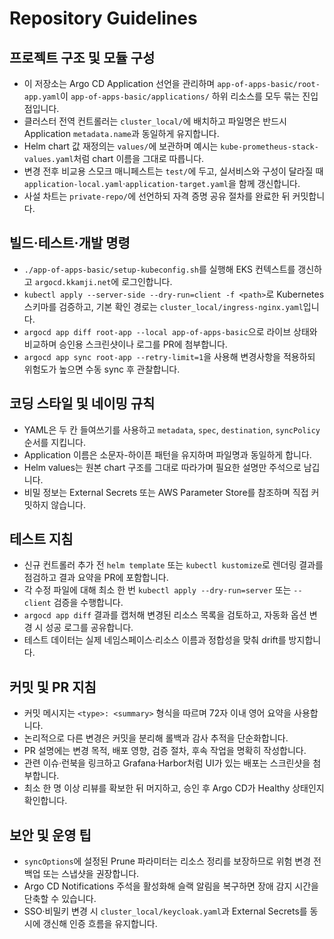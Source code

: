 # Repository Guidelines

## 프로젝트 구조 및 모듈 구성
- 이 저장소는 Argo CD Application 선언을 관리하며 `app-of-apps-basic/root-app.yaml`이 `app-of-apps-basic/applications/` 하위 리소스를 모두 묶는 진입점입니다.
- 클러스터 전역 컨트롤러는 `cluster_local/`에 배치하고 파일명은 반드시 Application `metadata.name`과 동일하게 유지합니다.
- Helm chart 값 재정의는 `values/`에 보관하며 예시는 `kube-prometheus-stack-values.yaml`처럼 chart 이름을 그대로 따릅니다.
- 변경 전후 비교용 스모크 매니페스트는 `test/`에 두고, 실서비스와 구성이 달라질 때 `application-local.yaml`·`application-target.yaml`을 함께 갱신합니다.
- 사설 차트는 `private-repo/`에 선언하되 자격 증명 공유 절차를 완료한 뒤 커밋합니다.

## 빌드·테스트·개발 명령
- `./app-of-apps-basic/setup-kubeconfig.sh`를 실행해 EKS 컨텍스트를 갱신하고 `argocd.kkamji.net`에 로그인합니다.
- `kubectl apply --server-side --dry-run=client -f <path>`로 Kubernetes 스키마를 검증하고, 기본 확인 경로는 `cluster_local/ingress-nginx.yaml`입니다.
- `argocd app diff root-app --local app-of-apps-basic`으로 라이브 상태와 비교하며 승인용 스크린샷이나 로그를 PR에 첨부합니다.
- `argocd app sync root-app --retry-limit=1`을 사용해 변경사항을 적용하되 위험도가 높으면 수동 sync 후 관찰합니다.

## 코딩 스타일 및 네이밍 규칙
- YAML은 두 칸 들여쓰기를 사용하고 `metadata`, `spec`, `destination`, `syncPolicy` 순서를 지킵니다.
- Application 이름은 소문자-하이픈 패턴을 유지하며 파일명과 동일하게 합니다.
- Helm values는 원본 chart 구조를 그대로 따라가며 필요한 설명만 주석으로 남깁니다.
- 비밀 정보는 External Secrets 또는 AWS Parameter Store를 참조하며 직접 커밋하지 않습니다.

## 테스트 지침
- 신규 컨트롤러 추가 전 `helm template` 또는 `kubectl kustomize`로 렌더링 결과를 점검하고 결과 요약을 PR에 포함합니다.
- 각 수정 파일에 대해 최소 한 번 `kubectl apply --dry-run=server` 또는 `--client` 검증을 수행합니다.
- `argocd app diff` 결과를 캡처해 변경된 리소스 목록을 검토하고, 자동화 옵션 변경 시 성공 로그를 공유합니다.
- 테스트 데이터는 실제 네임스페이스·리소스 이름과 정합성을 맞춰 drift를 방지합니다.

## 커밋 및 PR 지침
- 커밋 메시지는 `<type>: <summary>` 형식을 따르며 72자 이내 영어 요약을 사용합니다.
- 논리적으로 다른 변경은 커밋을 분리해 롤백과 감사 추적을 단순화합니다.
- PR 설명에는 변경 목적, 배포 영향, 검증 절차, 후속 작업을 명확히 작성합니다.
- 관련 이슈·런북을 링크하고 Grafana·Harbor처럼 UI가 있는 배포는 스크린샷을 첨부합니다.
- 최소 한 명 이상 리뷰를 확보한 뒤 머지하고, 승인 후 Argo CD가 Healthy 상태인지 확인합니다.

## 보안 및 운영 팁
- `syncOptions`에 설정된 Prune 파라미터는 리소스 정리를 보장하므로 위험 변경 전 백업 또는 스냅샷을 권장합니다.
- Argo CD Notifications 주석을 활성화해 슬랙 알림을 복구하면 장애 감지 시간을 단축할 수 있습니다.
- SSO·비밀키 변경 시 `cluster_local/keycloak.yaml`과 External Secrets를 동시에 갱신해 인증 흐름을 유지합니다.
